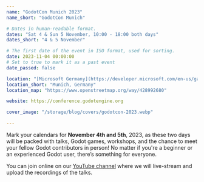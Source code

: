 ```yaml
---
name: "GodotCon Munich 2023"
name_short: "GodotCon Munich"

# Dates in human-readable format.
dates: "Sat 4 & Sun 5 November, 10:00 - 18:00 both days"
dates_short: "4 & 5 November"

# The first date of the event in ISO format, used for sorting.
date: 2023-11-04 00:00:00
# Set to true to mark it as a past event
date_passed: false

location: "[Microsoft Germany](https://developer.microsoft.com/en-us/games/), Walter-Gropius-Str. 5, 80807 München, Germany"
location_short: "Munich, Germany"
location_map: "https://www.openstreetmap.org/way/428992680"

website: https://conference.godotengine.org

cover_image: "/storage/blog/covers/godotcon-2023.webp"

---
```



Mark your calendars for **November 4th and 5th**, 2023, as these two days will be packed with talks, Godot games, workshops, and the chance to meet your fellow Godot contributors in person! No matter if you're a beginner or an experienced Godot user, there’s something for everyone.

You can join online on our [YouTube channel](https://www.youtube.com/@GodotEngineOfficial) where we will live-stream and upload the recordings of the talks.

